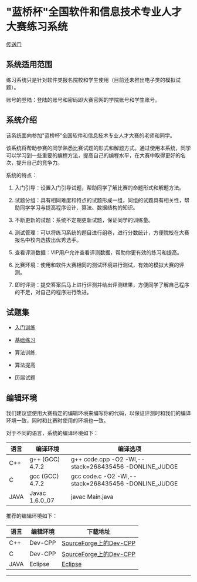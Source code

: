 # "蓝桥杯"全国软件和信息技术专业人才大赛练习系统

[传送门](http://lx.lanqiao.cn/problemsets.page)

## 系统适用范围

练习系统只是针对软件类报名院校和学生使用（目前还未推出电子类的模拟试题）。

账号的登陆：登陆的账号和密码即大赛官网的学院账号和学生账号。

## 系统介绍

该系统面向参加"蓝桥杯"全国软件和信息技术专业人才大赛的老师和同学。

该系统将帮助参赛的同学熟悉比赛试题的形式和解题方式。通过使用本系统，同学可以学习到一些重要的编程方法，提高自己的编程水平，在大赛中取得更好的名次，提升自己的竞争力。

系统的特点：

1. 入门引导：设置入门引导试题，帮助同学了解比赛的命题形式和解题方法。

2. 试题分组：具有相同难度和特点的试题形成一组，同组的试题具有相关性，帮助同学学习与提高程序设计、算法、数据结构的知识。

3. 不断更新的试题：系统不定期更新试题，保证同学的训练量。

4. 测试管理：可以将练习系统的题目进行组卷，进行分数统计，方便院校在大赛报名中校内选拔出优秀选手。

5. 查看评测数据：VIP用户允许查看评测数据，帮助你更有效的练习和提高。

6. 比赛环境：使用和软件大赛相同的测试环境进行测试，有效的模拟大赛的评测。

7. 即时评测：提交答案后马上进行评测并给出评测结果，方便同学了解自己程序的不足，对自己的程序进行改进。

## 试题集

- [入门训练](https://github.com/jl223vy/LANQIAO/blob/master/Docs/%E5%85%A5%E9%97%A8%E8%AE%AD%E7%BB%83.md)

- [基础练习](https://github.com/jl223vy/LANQIAO/blob/master/Docs/%E5%9F%BA%E7%A1%80%E7%BB%83%E4%B9%A0.md)

- 算法训练

- 算法提高

- 历届试题

## 编辑环境

我们建议您使用大赛指定的编辑环境来编写你的代码，以保证评测时和我们的编译环境一致，同时和比赛时使用的环境也一致。

对于不同的语言，系统的编译环境如下：

|语言|	编译环境	|编译选项|
|---|---|---|
|C++|	g++ (GCC) 4.7.2|	g++ code.cpp -O2 -Wl,--stack=268435456 -DONLINE_JUDGE|
|C|	gcc (GCC) 4.7.2	|gcc code.c -O2 -Wl,--stack=268435456 -DONLINE_JUDGE|
|JAVA|	Javac 1.6.0_07	|javac Main.java|

推荐的编辑环境如下：

|语言|编辑环境|	下载地址|
|---|---|---|
|C++	|Dev-CPP	|[SourceForge上的Dev-CPP](http://sourceforge.net/projects/orwelldevcpp/)|
|C	|Dev-CPP	|[SourceForge上的Dev-CPP](http://sourceforge.net/projects/orwelldevcpp/)|
|JAVA	|Eclipse	|[Eclipse](http://www.eclipse.org/downloads/)|

-----
